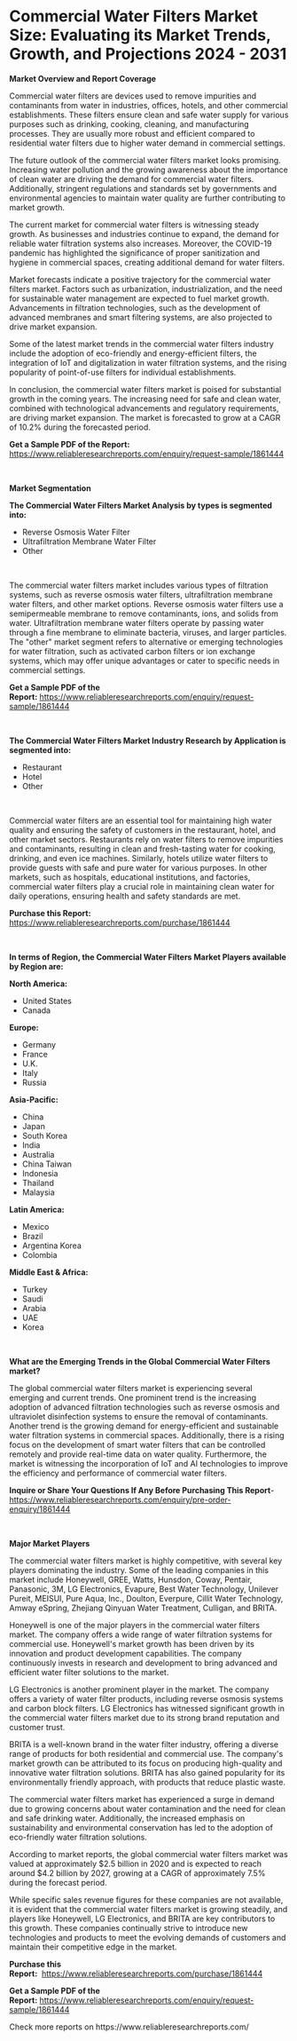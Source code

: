 <p><h1>Commercial Water Filters Market Size: Evaluating its Market Trends, Growth, and Projections 2024 - 2031</h1></p><p><strong>Market Overview and Report Coverage</strong></p>
<p><p>Commercial water filters are devices used to remove impurities and contaminants from water in industries, offices, hotels, and other commercial establishments. These filters ensure clean and safe water supply for various purposes such as drinking, cooking, cleaning, and manufacturing processes. They are usually more robust and efficient compared to residential water filters due to higher water demand in commercial settings.</p><p>The future outlook of the commercial water filters market looks promising. Increasing water pollution and the growing awareness about the importance of clean water are driving the demand for commercial water filters. Additionally, stringent regulations and standards set by governments and environmental agencies to maintain water quality are further contributing to market growth.</p><p>The current market for commercial water filters is witnessing steady growth. As businesses and industries continue to expand, the demand for reliable water filtration systems also increases. Moreover, the COVID-19 pandemic has highlighted the significance of proper sanitization and hygiene in commercial spaces, creating additional demand for water filters.</p><p>Market forecasts indicate a positive trajectory for the commercial water filters market. Factors such as urbanization, industrialization, and the need for sustainable water management are expected to fuel market growth. Advancements in filtration technologies, such as the development of advanced membranes and smart filtering systems, are also projected to drive market expansion.</p><p>Some of the latest market trends in the commercial water filters industry include the adoption of eco-friendly and energy-efficient filters, the integration of IoT and digitalization in water filtration systems, and the rising popularity of point-of-use filters for individual establishments.</p><p>In conclusion, the commercial water filters market is poised for substantial growth in the coming years. The increasing need for safe and clean water, combined with technological advancements and regulatory requirements, are driving market expansion. The market is forecasted to grow at a CAGR of 10.2% during the forecasted period.</p></p>
<p><strong>Get a Sample PDF of the Report:</strong> <a href="https://www.reliableresearchreports.com/enquiry/request-sample/1861444">https://www.reliableresearchreports.com/enquiry/request-sample/1861444</a></p>
<p>&nbsp;</p>
<p><strong>Market Segmentation</strong></p>
<p><strong>The Commercial Water Filters Market Analysis by types is segmented into:</strong></p>
<p><ul><li>Reverse Osmosis Water Filter</li><li>Ultrafiltration Membrane Water Filter</li><li>Other</li></ul></p>
<p>&nbsp;</p>
<p><p>The commercial water filters market includes various types of filtration systems, such as reverse osmosis water filters, ultrafiltration membrane water filters, and other market options. Reverse osmosis water filters use a semipermeable membrane to remove contaminants, ions, and solids from water. Ultrafiltration membrane water filters operate by passing water through a fine membrane to eliminate bacteria, viruses, and larger particles. The "other" market segment refers to alternative or emerging technologies for water filtration, such as activated carbon filters or ion exchange systems, which may offer unique advantages or cater to specific needs in commercial settings.</p></p>
<p><strong>Get a Sample PDF of the Report:</strong>&nbsp;<a href="https://www.reliableresearchreports.com/enquiry/request-sample/1861444">https://www.reliableresearchreports.com/enquiry/request-sample/1861444</a></p>
<p>&nbsp;</p>
<p><strong>The Commercial Water Filters Market Industry Research by Application is segmented into:</strong></p>
<p><ul><li>Restaurant</li><li>Hotel</li><li>Other</li></ul></p>
<p>&nbsp;</p>
<p><p>Commercial water filters are an essential tool for maintaining high water quality and ensuring the safety of customers in the restaurant, hotel, and other market sectors. Restaurants rely on water filters to remove impurities and contaminants, resulting in clean and fresh-tasting water for cooking, drinking, and even ice machines. Similarly, hotels utilize water filters to provide guests with safe and pure water for various purposes. In other markets, such as hospitals, educational institutions, and factories, commercial water filters play a crucial role in maintaining clean water for daily operations, ensuring health and safety standards are met.</p></p>
<p><strong>Purchase this Report:</strong>&nbsp; <a href="https://www.reliableresearchreports.com/purchase/1861444">https://www.reliableresearchreports.com/purchase/1861444</a></p>
<p>&nbsp;</p>
<p><strong>In terms of Region, the Commercial Water Filters Market Players available by Region are:</strong></p>
<p>
    <p> <strong> North America: </strong>
        <ul>
            <li>United States</li>
            <li>Canada</li>
        </ul>
        </p> 
    <p> <strong> Europe: </strong>
        <ul>
            <li>Germany</li>
            <li>France</li>
            <li>U.K.</li>
            <li>Italy</li>
            <li>Russia</li>
        </ul>
        </p> 
    <p> <strong> Asia-Pacific: </strong>
        <ul>
            <li>China</li>
            <li>Japan</li>
            <li>South Korea</li>
            <li>India</li>
            <li>Australia</li>
            <li>China Taiwan</li>
            <li>Indonesia</li>
            <li>Thailand</li>
            <li>Malaysia</li>
        </ul>
        </p> 
    <p> <strong> Latin America: </strong>
        <ul>
            <li>Mexico</li>
            <li>Brazil</li>
            <li>Argentina Korea</li>
            <li>Colombia</li>
        </ul>
        </p> 
    <p> <strong> Middle East & Africa: </strong>
        <ul>
            <li>Turkey</li>
            <li>Saudi</li>
            <li>Arabia</li>
            <li>UAE</li>
            <li>Korea</li>
        </ul>
    </p>
    </p>
<p>&nbsp;</p>
<p><strong>What are the Emerging Trends in the Global Commercial Water Filters market?</strong></p>
<p><p>The global commercial water filters market is experiencing several emerging and current trends. One prominent trend is the increasing adoption of advanced filtration technologies such as reverse osmosis and ultraviolet disinfection systems to ensure the removal of contaminants. Another trend is the growing demand for energy-efficient and sustainable water filtration systems in commercial spaces. Additionally, there is a rising focus on the development of smart water filters that can be controlled remotely and provide real-time data on water quality. Furthermore, the market is witnessing the incorporation of IoT and AI technologies to improve the efficiency and performance of commercial water filters.</p></p>
<p><strong>Inquire or Share Your Questions If Any Before Purchasing This Report</strong>- <a href="https://www.reliableresearchreports.com/enquiry/pre-order-enquiry/1861444">https://www.reliableresearchreports.com/enquiry/pre-order-enquiry/1861444</a></p>
<p>&nbsp;</p>
<p><strong>Major Market Players</strong></p>
<p><p>The commercial water filters market is highly competitive, with several key players dominating the industry. Some of the leading companies in this market include Honeywell, GREE, Watts, Hunsdon, Coway, Pentair, Panasonic, 3M, LG Electronics, Evapure, Best Water Technology, Unilever Pureit, MEISUI, Pure Aqua, Inc., Doulton, Everpure, Cillit Water Technology, Amway eSpring, Zhejiang Qinyuan Water Treatment, Culligan, and BRITA.</p><p>Honeywell is one of the major players in the commercial water filters market. The company offers a wide range of water filtration systems for commercial use. Honeywell's market growth has been driven by its innovation and product development capabilities. The company continuously invests in research and development to bring advanced and efficient water filter solutions to the market. </p><p>LG Electronics is another prominent player in the market. The company offers a variety of water filter products, including reverse osmosis systems and carbon block filters. LG Electronics has witnessed significant growth in the commercial water filters market due to its strong brand reputation and customer trust.</p><p>BRITA is a well-known brand in the water filter industry, offering a diverse range of products for both residential and commercial use. The company's market growth can be attributed to its focus on producing high-quality and innovative water filtration solutions. BRITA has also gained popularity for its environmentally friendly approach, with products that reduce plastic waste.</p><p>The commercial water filters market has experienced a surge in demand due to growing concerns about water contamination and the need for clean and safe drinking water. Additionally, the increased emphasis on sustainability and environmental conservation has led to the adoption of eco-friendly water filtration solutions.</p><p>According to market reports, the global commercial water filters market was valued at approximately $2.5 billion in 2020 and is expected to reach around $4.2 billion by 2027, growing at a CAGR of approximately 7.5% during the forecast period.</p><p>While specific sales revenue figures for these companies are not available, it is evident that the commercial water filters market is growing steadily, and players like Honeywell, LG Electronics, and BRITA are key contributors to this growth. These companies continually strive to introduce new technologies and products to meet the evolving demands of customers and maintain their competitive edge in the market.</p></p>
<p><strong>Purchase this Report:</strong>&nbsp;&nbsp;<a href="https://www.reliableresearchreports.com/purchase/1861444">https://www.reliableresearchreports.com/purchase/1861444</a></p>
<p></p>
<p><strong>Get a Sample PDF of the Report:</strong>&nbsp;<a href="https://www.reliableresearchreports.com/enquiry/request-sample/1861444">https://www.reliableresearchreports.com/enquiry/request-sample/1861444</a></p>
<p>Check more reports on https://www.reliableresearchreports.com/</p>